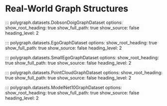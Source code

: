 # Real-World Graph Structures

::: polygraph.datasets.DobsonDoigGraphDataset
    options:
        show_root_heading: true
        show_full_path: true
        show_source: false
        heading_level: 2

::: polygraph.datasets.EgoGraphDataset
    options:
        show_root_heading: true
        show_full_path: true
        show_source: false
        heading_level: 2

::: polygraph.datasets.SmallEgoGraphDataset
    options:
        show_root_heading: true
        show_full_path: true
        show_source: false
        heading_level: 2

::: polygraph.datasets.PointCloudGraphDataset
    options:
        show_root_heading: true
        show_full_path: true
        show_source: false
        heading_level: 2

::: polygraph.datasets.ModelNet10GraphDataset
    options:
        show_root_heading: true
        show_full_path: true
        show_source: false
        heading_level: 2

